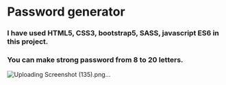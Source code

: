 # Password generator

### I have used HTML5, CSS3, bootstrap5, SASS, javascript ES6 in this project.
### You can make strong password from 8 to 20 letters.


![Uploading Screenshot (135).png…]()
